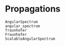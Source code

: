 
# Propagations
```@docs
AngularSpectrum
angular_spectrum
fraunhofer
Fraunhofer
ScalableAngularSpectrum
```
